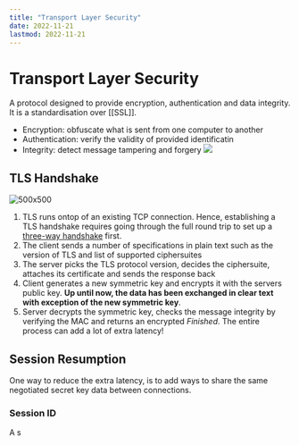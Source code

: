 ```yaml
---
title: "Transport Layer Security"
date: 2022-11-21
lastmod: 2022-11-21
---
```

# Transport Layer Security
A protocol designed to provide encryption, authentication and data integrity. It is a standardisation over [[SSL]]. 
- Encryption: obfuscate what is sent from one computer to another
- Authentication: verify the validity of provided identificatin
- Integrity: detect message tampering and forgery
![](https://i.imgur.com/0124CY8.png)
## TLS Handshake
![500x500](https://i.imgur.com/griUQzm.png)
1. TLS runs ontop of an existing TCP connection. Hence, establishing a TLS handshake requires going through the full round trip to set up a [three-way handshake](Notes/Transmission%20Control%20Protocol.md#Three-way%20Handshake) first.
2. The client sends a number of specifications in plain text such as the version of TLS and list of supported ciphersuites
3. The server picks the TLS protocol version, decides the ciphersuite, attaches its certificate and sends the response back
4. Client generates a new symmetric key and encrypts it with the servers public key. **Up until now, the data has been exchanged in clear text with exception of the new symmetric key**.
5. Server decrypts the symmetric key, checks the message integrity by verifying the MAC and returns an encrypted *Finished*.
The entire process can add a lot of extra latency!
## Session Resumption
One way to reduce the extra latency, is to add ways to share the same negotiated secret key data between connections.
### Session ID
A s